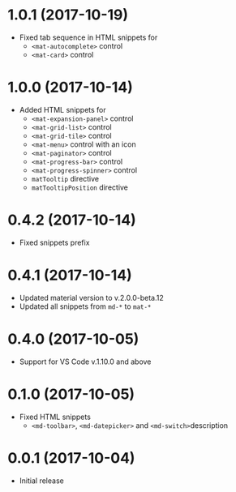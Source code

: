 <a name="1.0.1"></a>
# 1.0.1 (2017-10-19)

* Fixed tab sequence in HTML snippets for
  * `<mat-autocomplete>` control
  * `<mat-card>` control

<a name="1.0.0"></a>
# 1.0.0 (2017-10-14)

* Added HTML snippets for
  * `<mat-expansion-panel>` control
  * `<mat-grid-list>` control
  * `<mat-grid-tile>` control
  * `<mat-menu>` control with an icon
  * `<mat-paginator>` control
  * `<mat-progress-bar>` control
  * `<mat-progress-spinner>` control
  * `matTooltip` directive
  * `matTooltipPosition` directive

<a name="0.4.2"></a>
# 0.4.2 (2017-10-14)

* Fixed snippets prefix

<a name="0.4.1"></a>
# 0.4.1 (2017-10-14)

* Updated material version to v.2.0.0-beta.12
* Updated all snippets from `md-*` to `mat-*`

<a name="0.4.0"></a>
# 0.4.0 (2017-10-05)

* Support for VS Code v.1.10.0 and above

<a name="0.1.0"></a>
# 0.1.0 (2017-10-05)

* Fixed HTML snippets
  * `<md-toolbar>`, `<md-datepicker>` and `<md-switch>`description
  
<a name="0.0.1"></a>
# 0.0.1 (2017-10-04)
* Initial release